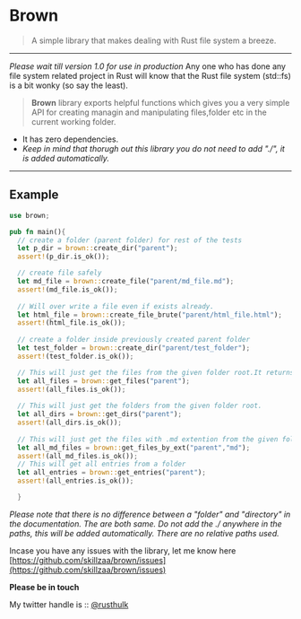 # Brown
 > A simple library that makes dealing with Rust file system a breeze.
 ---
*Please wait till version 1.0 for use in production*
 Any one who has done any file system related project in Rust will know that the Rust file system (std::fs) is a bit wonky (so say the least).


 >**Brown** library exports helpful functions which gives you a very simple API for creating managin and manipulating files,folder etc in the current working folder.

 - It has zero dependencies.
 - *Keep in mind that thorugh out this library you do not need to add "./", it is added automatically.*

 ---
 ## Example

```rust
use brown;

pub fn main(){
  // create a folder (parent folder) for rest of the tests
  let p_dir = brown::create_dir("parent");
  assert!(p_dir.is_ok());

  // create file safely
  let md_file = brown::create_file("parent/md_file.md");
  assert!(md_file.is_ok());
  
  // Will over write a file even if exists already.
  let html_file = brown::create_file_brute("parent/html_file.html");
  assert!(html_file.is_ok());
  
  // create a folder inside previously created parent folder 
  let test_folder = brown::create_dir("parent/test_folder");
  assert!(test_folder.is_ok());

  // This will just get the files from the given folder root.It returns a Vec of DirEntry objects (std::fs::DirEntry). Many fn in this lib consume DirEntry object.  
  let all_files = brown::get_files("parent");
  assert!(all_files.is_ok());
  
  // This will just get the folders from the given folder root. 
  let all_dirs = brown::get_dirs("parent");
  assert!(all_dirs.is_ok());
  
  // This will just get the files with .md extention from the given folder root.
  let all_md_files = brown::get_files_by_ext("parent","md");
  assert!(all_md_files.is_ok());
  // This will get all entries from a folder
  let all_entries = brown::get_entries("parent");
  assert!(all_entries.is_ok());

  }

```

 *Please note that there is no difference between a "folder" and "directory" in the documentation. The are both same.*
 *Do not add the ./ anywhere in the paths, this will be added automatically. There are no relative paths used.*

Incase you have any issues with the library, let me know here [https://github.com/skillzaa/brown/issues](https://github.com/skillzaa/brown/issues)

**Please be in touch**

My twitter handle is :: [@rusthulk](https://twitter.com/rusthulk)
<!-- 
## Release Notes
[version 0.1.0](./notes/0_1_1.md)

[version 0.1.0](./notes/0_1_0.md) 

[version 0.0.9](./notes/0_0_9.md) 

[version 0.0.8](./notes/0_0_8.md)
 -->
